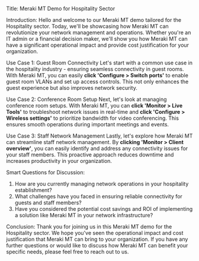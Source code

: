 Title: Meraki MT Demo for Hospitality Sector

Introduction:
Hello and welcome to our Meraki MT demo tailored for the Hospitality sector. Today, we'll be showcasing how Meraki MT can revolutionize your network management and operations. Whether you're an IT admin or a financial decision maker, we'll show you how Meraki MT can have a significant operational impact and provide cost justification for your organization.

Use Case 1: Guest Room Connectivity
Let's start with a common use case in the hospitality industry - ensuring seamless connectivity in guest rooms. With Meraki MT, you can easily **click 'Configure > Switch ports'** to enable guest room VLANs and set up access controls. This not only enhances the guest experience but also improves network security.

Use Case 2: Conference Room Setup
Next, let's look at managing conference room setups. With Meraki MT, you can **click 'Monitor > Live Tools'** to troubleshoot network issues in real-time and **click 'Configure > Wireless settings'** to prioritize bandwidth for video conferencing. This ensures smooth operations during important meetings and events.

Use Case 3: Staff Network Management
Lastly, let's explore how Meraki MT can streamline staff network management. By **clicking 'Monitor > Client overview'**, you can easily identify and address any connectivity issues for your staff members. This proactive approach reduces downtime and increases productivity in your organization.

Smart Questions for Discussion:
1. How are you currently managing network operations in your hospitality establishment?
2. What challenges have you faced in ensuring reliable connectivity for guests and staff members?
3. Have you considered the potential cost savings and ROI of implementing a solution like Meraki MT in your network infrastructure?

Conclusion:
Thank you for joining us in this Meraki MT demo for the Hospitality sector. We hope you've seen the operational impact and cost justification that Meraki MT can bring to your organization. If you have any further questions or would like to discuss how Meraki MT can benefit your specific needs, please feel free to reach out to us.